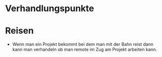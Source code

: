 # Verhandlungspunkte 

# Reisen

* Wenn man ein Projekt bekommt bei dem man mit der Bahn reist dann kann man verhandeln ob man remote im Zug am Projekt arbeiten kann.
